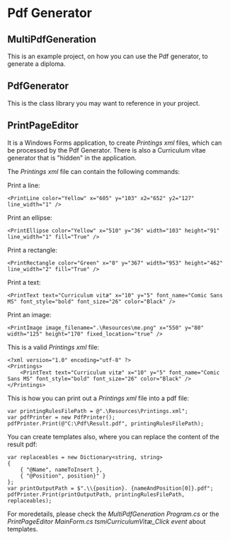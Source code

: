# Pdf Generator


## MultiPdfGeneration
This is an example project, on how you can use the Pdf generator, to generate a diploma.

## PdfGenerator
This is the class library you may want to reference in your project.

## PrintPageEditor

It is a Windows Forms application, to create *Printings xml* files, which can be processed by the Pdf Generator.
There is also a Curriculum vitae generator that is "hidden" in the application.

The *Printings xml* file can contain the following commands:

Print a line:
```
<PrintLine color="Yellow" x="605" y="103" x2="652" y2="127" line_width="1" />
```

Print an ellipse:
```
<PrintEllipse color="Yellow" x="510" y="36" width="103" height="91" line_width="1" fill="True" />
```

Print a rectangle:
```
<PrintRectangle color="Green" x="0" y="367" width="953" height="462" line_width="2" fill="True" />
```

Print a text:
```
<PrintText text="Curriculum vitæ" x="10" y="5" font_name="Comic Sans MS" font_style="bold" font_size="26" color="Black" />
```

Print an image:
```
<PrintImage image_filename=".\Resources\me.png" x="550" y="80" width="125" height="170" fixed_location="true" />
```

This is a valid *Printings xml* file:
```
<?xml version="1.0" encoding="utf-8" ?>
<Printings>
	<PrintText text="Curriculum vitæ" x="10" y="5" font_name="Comic Sans MS" font_style="bold" font_size="26" color="Black" />
</Printings>
```

This is how you can print out a *Printings xml* file into a pdf file:
```
var printingRulesFilePath = @".\Resources\Printings.xml";
var pdfPrinter = new PdfPrinter();
pdfPrinter.Print(@"C:\Pdf\Result.pdf", printingRulesFilePath);
```

You can create templates also, where you can replace the content of the result pdf:
```
var replaceables = new Dictionary<string, string>
{
	{ "@Name", nameToInsert },
	{ "@Position", position}" }
};
var printOutputPath = $".\\{position}. {nameAndPosition[0]}.pdf";
pdfPrinter.Print(printOutputPath, printingRulesFilePath, replaceables);
```

For moredetails, please check the *MultiPdfGeneration Program.cs* or the *PrintPageEditor MainForm.cs tsmiCurriculumVitæ_Click event* about templates.